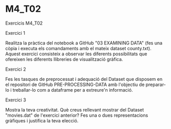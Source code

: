 # M4_T02
Exercicis M4_T02


Exercici 1

Realitza la pràctica del notebook a GitHub "03 EXAMINING DATA" (fes una còpia i executa els comandaments amb el mateix dataset county.txt). Aquest exercici consisteix a observar les diferents possibilitats que ofereixen les diferents llibreries de visualització gràfica.


Exercici 2

Fes les tasques de preprocessat  i adequació del Dataset que disposem en el repositori de GitHub PRE-PROCESSING-DATA amb l'objectiu de preparar-lo i treballar-lo com a dataframe per a extreure'n informació.


Exercici 3

Mostra la teva creativitat. Què creus rellevant mostrar del Dataset "movies.dat" de l'exercici anterior?
Fes una o dues representacions gràfiques i justifica la teva elecció.


